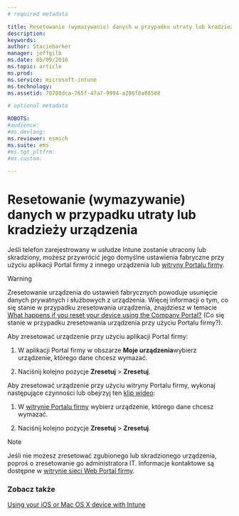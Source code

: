 ```yaml
---
# required metadata

title: Resetowanie (wymazywanie) danych w przypadku utraty lub kradzieży urządzenia | Microsoft Intune
description:
keywords:
author: Staciebarker
manager: jeffgilb
ms.date: 05/09/2016
ms.topic: article
ms.prod:
ms.service: microsoft-intune
ms.technology:
ms.assetid: 70788dca-765f-47a7-9994-a286f8a88588

# optional metadata

ROBOTS:
#audience:
#ms.devlang:
ms.reviewer: esmich
ms.suite: ems
#ms.tgt_pltfrm:
#ms.custom:

---
```



# Resetowanie (wymazywanie) danych w przypadku utraty lub kradzieży urządzenia

Jeśli telefon zarejestrowany w usłudze Intune zostanie utracony lub skradziony, możesz przywrócić jego domyślne ustawienia fabryczne przy użyciu aplikacji Portal firmy z innego urządzenia lub [witryny Portalu firmy](http://portal.manage.microsoft.com).

> [!WARNING]
> Zresetowanie urządzenia do ustawień fabrycznych powoduje usunięcie danych prywatnych i służbowych z urządzenia. Więcej informacji o tym, co się stanie w przypadku zresetowania urządzenia, znajdziesz w temacie [What happens if you reset your device using the Company Portal?](what-happens-if-you-reset-your-device-using-the-company-portal-ios.md) (Co się stanie w przypadku zresetowania urządzenia przy użyciu Portalu firmy?).

Aby zresetować urządzenie przy użyciu aplikacji Portal firmy:

1.  W aplikacji Portal firmy w obszarze **Moje urządzenia**wybierz urządzenie, którego dane chcesz wymazać.

2.  Naciśnij kolejno pozycje **Zresetuj** &gt; **Zresetuj**.

Aby zresetować urządzenie przy użyciu witryny Portalu firmy, wykonaj następujące czynności lub obejrzyj ten [klip wideo](http://aka.ms/jhdjak):

1.  W [witrynie Portalu firmy](http://portal.manage.microsoft.com) wybierz urządzenie, którego dane chcesz wymazać.

2.  Naciśnij kolejno pozycje **Zresetuj** &gt; **Zresetuj**.
> [!NOTE]
> Jeśli nie możesz zresetować zgubionego lub skradzionego urządzenia, poproś o zresetowanie go administratora IT. Informacje kontaktowe są dostępne w [witrynie sieci Web Portal firmy](http://portal.manage.microsoft.com).

### Zobacz także
[Using your iOS or Mac OS X device with Intune](using-your-ios-or-mac-os-x-device-with-intune.md)

<!--HONumber=Jun16_HO2-->


